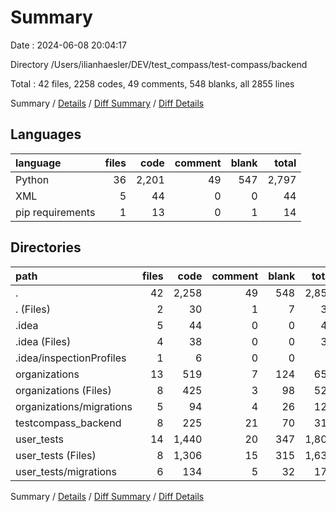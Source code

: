 # Summary

Date : 2024-06-08 20:04:17

Directory /Users/ilianhaesler/DEV/test_compass/test-compass/backend

Total : 42 files,  2258 codes, 49 comments, 548 blanks, all 2855 lines

Summary / [Details](details.md) / [Diff Summary](diff.md) / [Diff Details](diff-details.md)

## Languages
| language | files | code | comment | blank | total |
| :--- | ---: | ---: | ---: | ---: | ---: |
| Python | 36 | 2,201 | 49 | 547 | 2,797 |
| XML | 5 | 44 | 0 | 0 | 44 |
| pip requirements | 1 | 13 | 0 | 1 | 14 |

## Directories
| path | files | code | comment | blank | total |
| :--- | ---: | ---: | ---: | ---: | ---: |
| . | 42 | 2,258 | 49 | 548 | 2,855 |
| . (Files) | 2 | 30 | 1 | 7 | 38 |
| .idea | 5 | 44 | 0 | 0 | 44 |
| .idea (Files) | 4 | 38 | 0 | 0 | 38 |
| .idea/inspectionProfiles | 1 | 6 | 0 | 0 | 6 |
| organizations | 13 | 519 | 7 | 124 | 650 |
| organizations (Files) | 8 | 425 | 3 | 98 | 526 |
| organizations/migrations | 5 | 94 | 4 | 26 | 124 |
| testcompass_backend | 8 | 225 | 21 | 70 | 316 |
| user_tests | 14 | 1,440 | 20 | 347 | 1,807 |
| user_tests (Files) | 8 | 1,306 | 15 | 315 | 1,636 |
| user_tests/migrations | 6 | 134 | 5 | 32 | 171 |

Summary / [Details](details.md) / [Diff Summary](diff.md) / [Diff Details](diff-details.md)